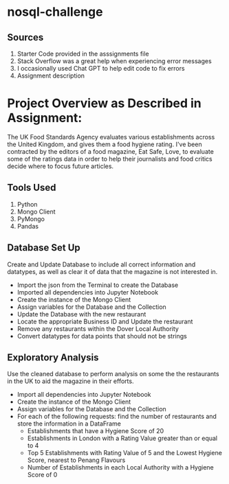 # nosql-challenge

## Sources

1. Starter Code provided in the asssignments file
2. Stack Overflow was a great help when experiencing error messages
3. I occasionally used Chat GPT to help edit code to fix errors
4. Assignment description

# Project Overview as Described in Assignment:

The UK Food Standards Agency evaluates various establishments across the United Kingdom, and gives them a food hygiene rating. I've been contracted by the editors of a food magazine, Eat Safe, Love, to evaluate some of the ratings data in order to help their journalists and food critics decide where to focus future articles.

## Tools Used
1. Python
2. Mongo Client
3. PyMongo
4. Pandas

## Database Set Up

Create and Update Database to include all correct information and datatypes, as well as clear it of data that the magazine is not interested in.

* Import the json from the Terminal to create the Database
* Imported all dependencies into Jupyter Notebook
* Create the instance of the Mongo Client 
* Assign variables for the Database and the Collection
* Update the Database with the new restaurant
* Locate the appropriate Business ID and Update the restaurant
* Remove any restaurants within the Dover Local Authority
* Convert datatypes for data points that should not be strings

## Exploratory Analysis

Use the cleaned database to perform analysis on some the the restaurants in the UK to aid the magazine in their efforts.

* Import all dependencies into Jupyter Notebook
* Create the instance of the Mongo Client 
* Assign variables for the Database and the Collection
* For each of the following requests: find the number of restaurants and store the information in a DataFrame
    * Establishments that have a Hygiene Score of 20
    * Establishments in London with a Rating Value greater than or equal to 4
    * Top 5 Establishments with Rating Value of 5 and the Lowest Hygiene Score, nearest to Penang Flavours
    * Number of Establishments in each Local Authority with a Hygiene Score of 0

